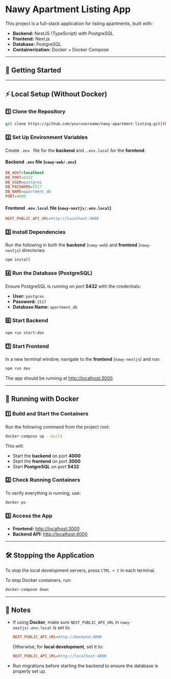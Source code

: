 # Nawy Apartment Listing App

This project is a full-stack application for listing apartments, built with:

- **Backend:** NestJS (TypeScript) with PostgreSQL
- **Frontend:** Next.js
- **Database:** PostgreSQL
- **Containerization:** Docker + Docker Compose

---

## 🚀 Getting Started

---

## ⚡ Local Setup (Without Docker)

### 1️⃣ Clone the Repository

```sh
git clone https://github.com/yourusername/nawy-apartment-listing.git](https://github.com/metalFrenzy/nawy.git
```

### 2️⃣ Set Up Environment Variables

Create `.env ` file for the **backend** and  .`.env.local` for the **forntend**.

#### Backend `.env` file (`nawy-web/.env`)

```ini
DB_HOST=localhost
DB_PORT=5432
DB_USER=postgres
DB_PASSWORD=1517
DB_NAME=apartment_db
PORT=4000
```

#### Frontend `.env.local` file (`nawy-nextjs/.env.local`)

```ini
NEXT_PUBLIC_API_URL=http://localhost:4000
```

### 3️⃣ Install Dependencies

Run the following in both the **backend** (`nawy-web`) and **frontend** (`nawy-nextjs`) directories:

```sh
npm install
```

### 4️⃣ Run the Database (PostgreSQL)

Ensure PostgreSQL is running on port **5432** with the credentials:

- **User:** `postgres`
- **Password:** `1517`
- **Database Name:** `apartment_db`

### 6️⃣ Start Backend

```sh
npm run start:dev
```

### 7️⃣ Start Frontend

In a new terminal window, navigate to the **frontend** (`nawy-nextjs`) and run:

```sh
npm run dev
```

The app should be running at [http://localhost:3000](http://localhost:3000).

---

## 🐳 Running with Docker

### 1️⃣ Build and Start the Containers

Run the following command from the project root:

```sh
docker-compose up --build
```

This will:

- Start the **backend** on port **4000**
- Start the **frontend** on port **3000**
- Start **PostgreSQL** on port **5432**

### 2️⃣ Check Running Containers

To verify everything is running, use:

```sh
docker ps
```

### 3️⃣ Access the App

- **Frontend:** [http://localhost:3000](http://localhost:3000)
- **Backend API:** [http://localhost:4000](http://localhost:4000)

---

## 🛠️ Stopping the Application

To stop the local development servers, press `CTRL + C` in each terminal.

To stop Docker containers, run:

```sh
docker-compose down
```

---

## 📝 Notes

- If using **Docker**, make sure `NEXT_PUBLIC_API_URL` in `nawy-nextjs/.env.local` is set to:

  ```ini
  NEXT_PUBLIC_API_URL=http://backend:4000
  ```

  Otherwise, for **local development**, set it to:

  ```ini
  NEXT_PUBLIC_API_URL=http://localhost:4000
  ```

- Run migrations before starting the backend to ensure the database is properly set up.


